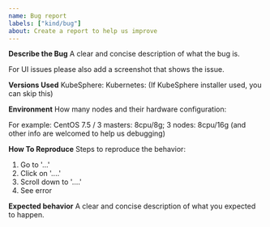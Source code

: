 ```yaml
---
name: Bug report
labels: ["kind/bug"]
about: Create a report to help us improve
---
```


**Describe the Bug**
A clear and concise description of what the bug is.

For UI issues please also add a screenshot that shows the issue.

**Versions Used**
KubeSphere:
Kubernetes: (If KubeSphere installer used, you can skip this)


**Environment**
How many nodes and their hardware configuration:

For example: CentOS 7.5 / 3 masters:  8cpu/8g; 3 nodes: 8cpu/16g
(and other info are welcomed to help us debugging)

**How To Reproduce**
Steps to reproduce the behavior:
1. Go to '...'
2. Click on '....'
3. Scroll down to '....'
4. See error

**Expected behavior**
A clear and concise description of what you expected to happen.
